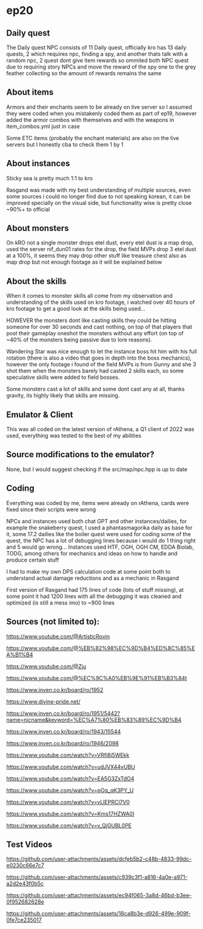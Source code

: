 # ep20

## Daily quest
The Daily quest NPC consists of 11 Daily quest, officially kro has 13 daily quests, 2 which requires npc, finding a spy, and another thats talk with a random npc, 2 quest dont give item rewards so ommited both NPC quest due to requiring story NPCs and move the reward of the spy one to the grey feather collecting so the amount of rewards remains the same  

## About items
Armors and their enchants seem to be already on live server so I assumed they were coded when you mistakenly coded them as part of ep19, however added the armor combos with themselves and with the weapons in item_combos.yml just in case

Some ETC items (probably the enchant materials) are also on the live servers but I honestly cba to check them 1 by 1 

## About instances
Sticky sea is pretty much 1:1 to kro

Rasgand was made with my best understanding of multiple sources, even some sources i could no longer find due to not speaking korean, it can be improved specially on the visual side, but functionality wise is pretty close ~90%+ to official

## About monsters
On kRO not a single monster drops etel dust, every etel dust is a map drop, used the server nif_dun01 rates for the drop, the field MVPs drop 3 etel dust at a 100%, it seems they may drop other stuff like treasure chest also as map drop but not enough footage as it will be explained below

## About the skills
When it comes to monster skills all come from my observation and understanding of the skills used on kro footage, i watched over 40 hours of kro footage to get a good look at the skills being used... 

HOWEVER the monsters dont like casting skills they could be hitting someone for over 30 seconds and cast nothing, on top of that players that post their gameplay oneshot the monsters without any effort (on top of ~40% of the monsters being passive due to lore reasons). 

Wandering Star was nice enough to let the instance boss hit him with his full rotation (there is also a video that goes in depth into the boss mechanics), however the only footage i found of the field MVPs is from Gunny and she 3 shot them when the monsters barely had casted 2 skills each, so some speculative skills were added to field bosses.

Some monsters cast a lot of skills and some dont cast any at all, thanks gravity, its highly likely that skills are missing.

## Emulator & Client

This was all coded on the latest version of rAthena, a Q1 client of 2022 was used, everything was tested to the best of my abilities

## Source modifications to the emulator?

None, but I would suggest checking if the src/map/npc.hpp is up to date

## Coding

Everything was coded by me, items were already on rAthena, cards were fixed since their scripts were wrong

NPCs and instances used both chat GPT and other instances/dailies, for example the snakeberry quest, I used a phantasmagorika daily as base for it, some 17.2 dailies like the boiler quest were used for coding some of the quest, the NPC has a lot of debugging lines because i would do 1 thing right and 5 would go wrong... Instances used HTF, OGH, OGH CM, EDDA Biolab, TODG, among others for mechanics and ideas on how to handle and produce certain stuff 

I had to make my own DPS calculation code at some point both to understand actual damage reductions and as a mechanic in Rasgand

First version of Rasgand had 175 lines of code (lots of stuff missing), at some point it had 1200 lines with all the debugging it was cleaned and optimized (is still a mess imo) to ~900 lines

## Sources (not limited to):
https://www.youtube.com/@ArtisticRovin

https://www.youtube.com/@%EB%82%98%EC%9D%B4%ED%8C%85%EA%B1%B4

https://www.youtube.com/@Ziu

https://www.youtube.com/@%EC%9C%A0%EB%9E%91%EB%B3%84t

https://www.inven.co.kr/board/ro/1952

https://www.divine-pride.net/



https://www.inven.co.kr/board/ro/1951/5442?name=nicname&keyword=%EC%A7%80%EB%83%89%EC%9D%B4

https://www.inven.co.kr/board/ro/1943/15544

https://www.inven.co.kr/board/ro/1946/2098

https://www.youtube.com/watch?v=VRfi8i5WEkk

https://www.youtube.com/watch?v=udJVX44vUBU

https://www.youtube.com/watch?v=EA5G3ZxTdO4

https://www.youtube.com/watch?v=pOq_qK3PY_U

https://www.youtube.com/watch?v=yLIEPRCl7V0

https://www.youtube.com/watch?v=Kms17HZWA0I

https://www.youtube.com/watch?v=v_QjGUBL0PE


## Test Videos

https://github.com/user-attachments/assets/dcfeb5b2-c48b-4833-99dc-e0230c66e7c7


https://github.com/user-attachments/assets/c939c3f1-a816-4a0e-a971-a2d2e43f0b5c


https://github.com/user-attachments/assets/ec94f065-3a8d-46bd-b3ee-0f952682628e


https://github.com/user-attachments/assets/18ca8b3e-d926-499e-909f-0fe7ce235017





